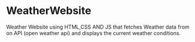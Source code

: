 # WeatherWebsite
Weather Website using HTML,CSS AND JS that fetches Weather data from on API (open weather api) and displays the current weather conditions.
